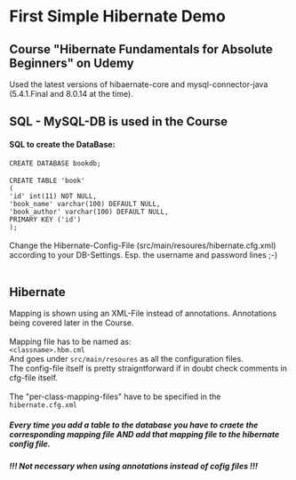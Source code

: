 # First Simple Hibernate Demo
## Course "Hibernate Fundamentals for Absolute Beginners" on Udemy

Used the latest versions of hibaernate-core and mysql-connector-java (5.4.1.Final and 8.0.14 at the time).

## SQL - MySQL-DB is used in the Course

#### SQL to create the DataBase:
`CREATE DATABASE bookdb;`<br><br>
`CREATE TABLE 'book'`<br>`(`<br>
  `'id' int(11) NOT NULL,`<br>
  `'book_name' varchar(100) DEFAULT NULL,`<br>
  `'book_author' varchar(100) DEFAULT NULL,`<br>
  `PRIMARY KEY ('id')`<br>
`);`
<br><br>
Change the Hibernate-Config-File (src/main/resoures/hibernate.cfg.xml) according to your DB-Settings. Esp. the username and password lines ;-)
<br><br>
## Hibernate
Mapping is shown using an XML-File instead of annotations.
Annotations being covered later in the Course.
<br><br>
Mapping file has to be named as: <br>
`<classname>.hbm.cml`<br>
And goes under `src/main/resoures` as all the configuration files.<br>
The config-file itself is pretty straigntforward if in doubt check comments in cfg-file itself.
<br><br>
The "per-class-mapping-files" have to be specified in the `hibernate.cfg.xml`
##### Every time you add a table to the database you have to craete the corresponding mapping file AND add that mapping file to the hibernate config file.

##### !!! Not necessary when using annotations instead of cofig files !!!


